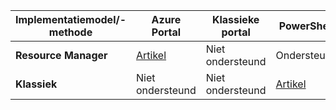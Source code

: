 | **Implementatiemodel/-methode** | **Azure Portal** | **Klassieke portal** | **PowerShell** |
| --- | --- | --- | --- |
| **Resource Manager** |[Artikel](../articles/vpn-gateway/vpn-gateway-howto-multi-site-to-site-resource-manager-portal.md) |Niet ondersteund |Ondersteund |
| **Klassiek** |Niet ondersteund |Niet ondersteund |[Artikel](../articles/vpn-gateway/vpn-gateway-multi-site.md) |



<!--HONumber=Jan17_HO3-->


